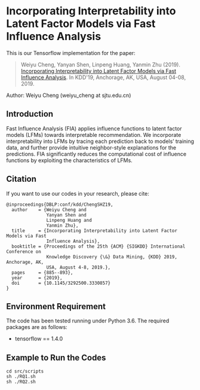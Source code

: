 # Incorporating Interpretability into Latent Factor Models via Fast Influence Analysis
This is our Tensorflow implementation for the paper:

>Weiyu Cheng, Yanyan Shen, Linpeng Huang, Yanmin Zhu (2019). [Incorporating Interpretability into Latent Factor Models via Fast Influence Analysis](https://doi.org/10.1145/3292500.3330857). In KDD'19, Anchorage, AK, USA, August 04-08, 2019.

Author: Weiyu Cheng (weiyu_cheng at sjtu.edu.cn)

## Introduction
Fast Influence Analysis (FIA) applies influence functions to latent factor models (LFMs) towards interpretable recommendation. We incorporate interpretability into LFMs by tracing each prediction back to models’ training data, and further provide intuitive neighbor-style explanations for the predictions. FIA significantly reduces the computational cost of influence functions by exploiting the characteristics of LFMs.

## Citation 
If you want to use our codes in your research, please cite:
```
@inproceedings{DBLP:conf/kdd/ChengSHZ19,
  author    = {Weiyu Cheng and
               Yanyan Shen and
               Linpeng Huang and
               Yanmin Zhu},
  title     = {Incorporating Interpretability into Latent Factor Models via Fast
               Influence Analysis},
  booktitle = {Proceedings of the 25th {ACM} {SIGKDD} International Conference on
               Knowledge Discovery {\&} Data Mining, {KDD} 2019, Anchorage, AK,
               USA, August 4-8, 2019.},
  pages     = {885--893},
  year      = {2019},
  doi       = {10.1145/3292500.3330857}
}
```
## Environment Requirement
The code has been tested running under Python 3.6. The required packages are as follows:
* tensorflow == 1.4.0

## Example to Run the Codes
```
cd src/scripts
sh ./RQ1.sh
sh ./RQ2.sh
```
